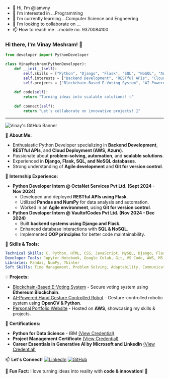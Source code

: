 - 👋 Hi, I’m @iamvny
- 👀 I’m interested in ...Programming
- 🌱 I’m currently learning ...Computer Science and Engneering
- 💞️ I’m looking to collaborate on ...
- 📫 How to reach me ...mobile no. 9370084100

<!---
iamvny/iamvny is a ✨ special ✨ repository because its `README.md` (this file) appears on your GitHub profile.
You can click the Preview link to take a look at your changes.
--->
### Hi there, I'm Vinay Meshram! 👋

```python
from developer import PythonDeveloper

class VinayMeshram(PythonDeveloper):
    def __init__(self):
        self.skills = ["Python", "Django", "Flask", "SQL", "NoSQL", "AWS", "Azure"]
        self.interests = ["Backend Development", "RESTful APIs", "Cloud Deployment", "Automation"]
        self.projects = ["Blockchain-Based E-Voting System", "AI-Powered Hand Gesture Controlled Robot", "Portfolio Website"]
    
    def code(self):
        return "Turning ideas into scalable solutions! 💡"
    
    def connect(self):
        return "Let's collaborate on innovative projects! 🤝"
```

---

![Vinay's GitHub Banner](https://github.com/iamvny/banner.png)

🚀 **About Me:**
- Enthusiastic Python Developer specializing in **Backend Development**, **RESTful APIs**, and **Cloud Deployment (AWS, Azure)**.
- Passionate about **problem-solving, automation**, and **scalable solutions**.
- Experienced in **Django, Flask, SQL, and NoSQL databases**.
- Strong understanding of **Agile development** and **Git for version control**.

🔭 **Internship Experience:**
- **Python Developer Intern @ OctaNet Services Pvt Ltd. (Sept 2024 - Nov 2024)**  
  - Developed and deployed **RESTful APIs using Flask**.
  - Utilized **Pandas and NumPy** for data analysis and automation.
  - Worked in an **Agile environment**, using **Git for version control**.
- **Python Developer Intern @ VaultofCodes Pvt Ltd. (Nov 2024 - Dec 2024)**  
  - Built **backend systems using Django and Flask**.
  - Enhanced database interactions with **SQL & NoSQL**.
  - Implemented **OOP principles** for better code maintainability.

🎯 **Skills & Tools:**

```yaml
Technical Skills: C, Python, HTML, CSS, JavaScript, MySQL, Django, Flask, PHP, SQL
Developer Tools: Jupyter Notebook, Google Colab, Git, VS Code, AWS, MS Azure
Libraries: Pandas, NumPy, Tkinter
Soft Skills: Time Management, Problem Solving, Adaptability, Communication Skills
```

💡 **Projects:**
- [Blockchain-Based E-Voting System](https://github.com/iamvny/E-Voting_System_Blockchain) - Secure voting system using **Ethereum Blockchain**.
- [AI-Powered Hand Gesture Controlled Robot](https://github.com/iamvny/AI-Powered-Hand-Gesture-Controlled-Robot) - Gesture-controlled robotic system using **OpenCV & Python**.
- [Personal Portfolio Website](https://iamvny.github.io/Portfolio-Website/) - Hosted on **AWS**, showcasing my skills & projects.

📜 **Certifications:**
- **Python for Data Science** - IBM [(View Credential)](https://www.credly.com/earner/earned/badge/35772946-cc69-42d0-818b-5ef103b680f6)
- **Project Management Certificate** [(View Credential)](https://www.linkedin.com/learning/certificates/827d10ea8aa98d334d0ef717731f00a76eb926b0ada8fa3c323002232049dcf8)
- **Career Essentials in Generative AI by Microsoft and LinkedIn** [(View Credential)](https://www.linkedin.com/learning/certificates/dfc3cf4e77081092e0235cae42cd2978497cdea019bf72eea39409ac32fb0460)

📫 **Let's Connect!**
[![LinkedIn](https://img.shields.io/badge/LinkedIn-Profile-blue?style=flat&logo=linkedin)](https://www.linkedin.com/in/vinay-meshram-0277b2273) 
[![GitHub](https://img.shields.io/badge/GitHub-Profile-black?style=flat&logo=github)](https://github.com/iamvny)  

🎨 **Fun Fact:** I love turning ideas into reality with **code & innovation**! 🚀
